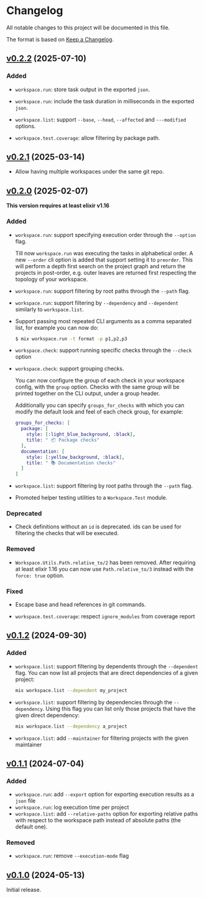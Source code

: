 # Changelog

All notable changes to this project will be documented in this file.

The format is based on [Keep a Changelog](https://keepachangelog.com/en/1.0.0/).

## [v0.2.2](https://github.com/sportradar/elixir-workspace/tree/workspace/v0.2.2) (2025-07-10)

### Added

* `workspace.run`: store task output in the exported `json`.

* `workspace.run`: include the task duration in milliseconds in the exported `json`.

* `workspace.list`: support `--base`, `--head`, `--affected` and `---modified` options.

* `workspace.test.coverage`: allow filtering by package path.

## [v0.2.1](https://github.com/sportradar/elixir-workspace/tree/workspace/v0.2.1) (2025-03-14)

* Allow having multiple workspaces under the same git repo.

## [v0.2.0](https://github.com/sportradar/elixir-workspace/tree/workspace/v0.2.0) (2025-02-07)

**This version requires at least elixir v1.16**

### Added

* `workspace.run`: support specifying execution order through the `--option` flag.

  Till now `workspace.run` was executing the tasks in alphabetical order. A new `--order`
  cli option is added that support setting it to `preorder`. This will perform a
  depth first search on the project graph and return the projects in post-order, e.g.
  outer leaves are returned first respecting the topology of your workspace.

* `workspace.run`: support filtering by root paths through the `--path` flag.

* `workspace.run`: support filtering by `--dependency` and `--dependent` similarly
to `workspace.list`.

* Support passing most repeated CLI arguments as a comma separated list, for
  example you can now do:

  ```bash
  $ mix workspace.run -t format -p p1,p2,p3
  ```

* `workspace.check`: support running specific checks through the `--check` option
* `workspace.check`: support grouping checks.

  You can now configure the group of each check in your workspace config, with the
  `group` option. Checks with the same group will be printed together on the CLI output,
  under a group header.

  Additionally you can specify `groups_for_checks` with which you can modify the default
  look and feel of each check group, for example:

  ```elixir
  groups_for_checks: [
    package: [
      style: [:light_blue_background, :black],
      title: " 📦 Package checks"
    ],
    documentation: [
      style: [:yellow_background, :black],
      title: " 📚 Documentation checks"
    ]
  ]
  ```

* `workspace.list`: support filtering by root paths through the `--path` flag.

* Promoted helper testing utilities to a `Workspace.Test` module.

### Deprecated

* Check definitions without an `id` is deprecated. ids can be used for filtering
  the checks that will be executed.

### Removed

* `Workspace.Utils.Path.relative_to/2` has been removed. After requiring at least
elixir 1.16 you can now use `Path.relative_to/3` instead with the `force: true`
option.

### Fixed

* Escape base and head references in git commands.

* `workspace.test.coverage`: respect `ignore_modules` from coverage report

## [v0.1.2](https://github.com/sportradar/elixir-workspace/tree/workspace/v0.1.2) (2024-09-30)

### Added

* `workspace.list`: support filtering by dependents through the `--dependent` flag. You
can now list all projects that are direct dependencies of a given project:

  ```bash
  mix workspace.list --dependent my_project
  ```

* `workspace.list`: support filtering by dependencies through the `--dependency`. Using this
flag you can list only those projects that have the given direct dependency:

  ```bash
  mix workspace.list --dependency a_project
  ```

* `workspace.list`: add `--maintainer` for filtering projects with the given maintainer

## [v0.1.1](https://github.com/sportradar/elixir-workspace/tree/workspace/v0.1.1) (2024-07-04)

### Added

* `workspace.run`: add `--export` option for exporting execution results as a `json`
file
* `workspace.run`: log execution time per project
* `workspace.list`: add `--relative-paths` option for exporting relative paths with
respect to the workspace path instead of absolute paths (the default one).

### Removed

* `workspace.run`: remove `--execution-mode` flag

## [v0.1.0](https://github.com/sportradar/elixir-workspace/tree/workspace/v0.1.0) (2024-05-13)

Initial release.
